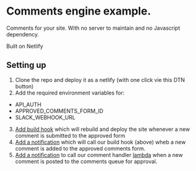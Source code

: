# Comments engine example.

Comments for your site. With no server to maintain and no Javascript dependency.


Built on Netlify

## Setting up

1. Clone the repo and deploy it as a netlify (with one click vie this DTN button)
2. Add the required environment variables for:
  - API_AUTH
  - APPROVED_COMMENTS_FORM_ID
  - SLACK_WEBHOOK_URL
3. [Add build hook](https://app.netlify.com/sites/{SITE_NAME}/settings/deploys#build-hooks) which will rebuild and deploy the site whenever a new comment is submitted to the approved form
5. [Add a notification]() which will call our build hook (above) wheb a new comment is added to the approved comments form.
4. [Add a notification](https://app.netlify.com/sites/{SITE_NAME}/settings/forms#form-notifications) to call our comment handler [lambda]({ROOT-URL}/.netlify/functions/comment-handler) when a new comment is posted to the comments queue for approval.
